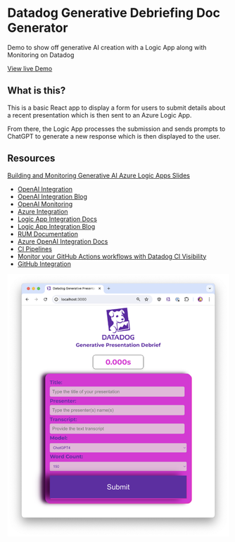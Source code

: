 # Datadog Generative Debriefing Doc Generator
Demo to show off generative AI creation with a Logic App along with Monitoring on Datadog

[View live Demo](https://purple-desert-0fca51310.3.azurestaticapps.net)

## What is this?
This is a basic React app to display a form for users to submit details about a recent presentation which is then sent to an Azure Logic App.

From there, the Logic App processes the submission and sends prompts to ChatGPT to generate a new response which is then displayed to the user.


## Resources

[Building and Monitoring Generative AI Azure Logic Apps Slides](slides/Azure-Logic-App-GenAI-Webinar.pdf)

- [OpenAI Integration](https://dtdg.co/4a7SVo1)
- [OpenAI Integration Blog](https://dtdg.co/4bMALK3)
- [OpenAI Monitoring](https://dtdg.co/3WyylKp)
- [Azure Integration](https://dtdg.co/3yl1H4P)
- [Logic App Integration Docs](https://dtdg.co/4aeSXut)
- [Logic App Integration Blog](https://dtdg.co/3QBb1YT)
- [RUM Documentation](https://dtdg.co/3V1HiuR)
- [Azure OpenAI Integration Docs](https://dtdg.co/4aZLxwl)
- [CI Pipelines](https://dtdg.co/4doM5NQ)
- [Monitor your GitHub Actions workflows with Datadog CI Visibility](https://dtdg.co/3QEAIb0)
- [GitHub Integration](https://dtdg.co/3UwZbQC)

![UI screenshot](images/screenshot.png)





